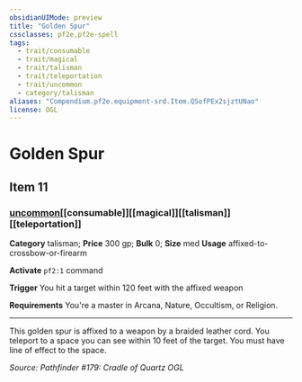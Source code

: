 ```yaml
---
obsidianUIMode: preview
title: "Golden Spur"
cssclasses: pf2e,pf2e-spell
tags:
  - trait/consumable
  - trait/magical
  - trait/talisman
  - trait/teleportation
  - trait/uncommon
  - category/talisman
aliases: "Compendium.pf2e.equipment-srd.Item.QSofPEx2sjztUNao"
license: OGL
---
```

# Golden Spur
## Item 11
### [uncommon](uncommon.md "Uncommon Rarity Trait")[[consumable]][[magical]][[talisman]][[teleportation]]

**Category** talisman; 
**Price** 300 gp; 
**Bulk** 0; **Size** med
**Usage** affixed-to-crossbow-or-firearm

**Activate** `pf2:1` command

**Trigger** You hit a target within 120 feet with the affixed weapon

**Requirements** You're a master in Arcana, Nature, Occultism, or Religion.

* * *

This golden spur is affixed to a weapon by a braided leather cord. You teleport to a space you can see within 10 feet of the target. You must have line of effect to the space.

*Source: Pathfinder #179: Cradle of Quartz*
*OGL*